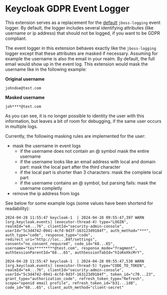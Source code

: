 # Keycloak GDPR Event Logger

This extension serves as a replacement for the 
[default](https://www.keycloak.org/docs/latest/server_admin/#event-listener) 
`jboss-logging` event logger. By default, the logger 
includes several identifying attributes (like username 
or ip address) that should not be logged, if you want 
to be GDPR compliant.

The event logger in this extension behaves exactly 
like the `jboss-logging` logger except that these 
attributes are masked if necessary. Assuming for 
example the username is also the email in your realm. 
By default, the full email would show up in the event 
log. This extension would mask the username like in 
the following example:

**Original username**
```
johndoe@test.com
```

**Masked username**
```
joh****@test.com
```

As you can see, it is no longer possible to identity 
the user with this information, but leaves a bit of 
room for debugging, if the same user occurs in 
multiple logs.

Currently, the following masking rules are implemented for the user:

* mask the username in event logs
  * if the username does not contain an @ symbol mask the entire username
  * if the username looks like an email address with local and domain part: mask the local part after the third character
  * if the local part is shorter than 3 characters: mask the complete local part
  * if the username contains an @ symbol, but parsing fails: mask the username completly
* remove the ip address from logs

See below for some example logs (some values have been shortend for readability):
```shell
2024-04-28 11:55:47 keycloak-1  | 2024-04-28 09:55:47,397 WARN  [org.keycloak.events] (executor-thread-4) type="LOGIN", realmId="e4...76", clientId="security-admin-console", userId="5c3d4742-0941-4cfd-9d3f-163123d9184f", auth_method="***", auth_type="code", response_type="code", redirect_uri="http://loc...84f/settings", consent="no_consent_required", code_id="68...65", username="tes*********@test.com", response_mode="fragment", authSessionParentId="68...65", authSessionTabId="hIoKeXkcMrY",

2024-04-28 11:55:47 keycloak-1  | 2024-04-28 09:55:47,530 WARN  [org.keycloak.events] (executor-thread-5) type="CODE_TO_TOKEN", realmId="e4...76", clientId="security-admin-console", userId="5c3d4742-0941-4cfd-9d3f-163123d9184f", token_id="c70...23", grant_type="authorization_code", refresh_token_type="Refresh", scope="openid email profile", refresh_token_id="b31...1d8", code_id="68...65", client_auth_method="client-secret"
```